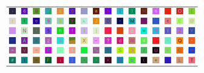 <table>
<tr>
<td><img src="2E.gif"></td>
<td><img src="36.gif"></td>
<td><img src="67.gif"></td>
<td><img src="gr3.gif"></td>
<td><img src="26.gif"></td>
<td><img src="30.gif"></td>
<td><img src="gr2.gif"></td>
<td><img src="61.gif"></td>
<td><img src="68.gif"></td>
<td><img src="7B.gif"></td>
<td><img src="29.gif"></td>
<td><img src="48.gif"></td>
<td><img src="73.gif"></td>
<td><img src="52.gif"></td>
<td><img src="4F.gif"></td>
<td><img src="5B.gif"></td>
</tr>
<tr>
<td><img src="74.gif"></td>
<td><img src="66.gif"></td>
<td><img src="65.gif"></td>
<td><img src="39.gif"></td>
<td><img src="38.gif"></td>
<td><img src="79.gif"></td>
<td><img src="6B.gif"></td>
<td><img src="4A.gif"></td>
<td><img src="44.gif"></td>
<td><img src="27.gif"></td>
<td><img src="4D.gif"></td>
<td><img src="76.gif"></td>
<td><img src="7A.gif"></td>
<td><img src="63.gif"></td>
<td><img src="45.gif"></td>
<td><img src="40.gif"></td>
</tr>
<tr>
<td><img src="3A.gif"></td>
<td><img src="4E.gif"></td>
<td><img src="2C.gif"></td>
<td><img src="35.gif"></td>
<td><img src="6E.gif"></td>
<td><img src="21.gif"></td>
<td><img src="49.gif"></td>
<td><img src="6A.gif"></td>
<td><img src="37.gif"></td>
<td><img src="72.gif"></td>
<td><img src="42.gif"></td>
<td><img src="77.gif"></td>
<td><img src="71.gif"></td>
<td><img src="6C.gif"></td>
<td><img src="5A.gif"></td>
<td><img src="59.gif"></td>
</tr>
<tr>
<td><img src="70.gif"></td>
<td><img src="41.gif"></td>
<td><img src="78.gif"></td>
<td><img src="32.gif"></td>
<td><img src="6F.gif"></td>
<td><img src="gr1.gif"></td>
<td><img src="58.gif"></td>
<td><img src="5F.gif"></td>
<td><img src="3F.gif"></td>
<td><img src="64.gif"></td>
<td><img src="57.gif"></td>
<td><img src="75.gif"></td>
<td><img src="3B.gif"></td>
<td><img src="60.gif"></td>
<td><img src="51.gif"></td>
<td><img src="2A.gif"></td>
</tr>
<tr>
<td><img src="3D.gif"></td>
<td><img src="56.gif"></td>
<td><img src="7E.gif"></td>
<td><img src="50.gif"></td>
<td><img src="3C.gif"></td>
<td><img src="34.gif"></td>
<td><img src="5D.gif"></td>
<td><img src="25.gif"></td>
<td><img src="24.gif"></td>
<td><img src="53.gif"></td>
<td><img src="33.gif"></td>
<td><img src="2F.gif"></td>
<td><img src="55.gif"></td>
<td><img src="4B.gif"></td>
<td><img src="43.gif"></td>
<td><img src="6D.gif"></td>
</tr>
<tr>
<td><img src="23.gif"></td>
<td><img src="31.gif"></td>
<td><img src="3E.gif"></td>
<td><img src="46.gif"></td>
<td><img src="69.gif"></td>
<td><img src="7D.gif"></td>
<td><img src="2D.gif"></td>
<td><img src="5E.gif"></td>
<td><img src="22.gif"></td>
<td><img src="47.gif"></td>
<td><img src="62.gif"></td>
<td><img src="28.gif"></td>
<td><img src="2B.gif"></td>
<td><img src="7C.gif"></td>
<td><img src="4C.gif"></td>
<td><img src="54.gif"></td>
</tr>
</table>
